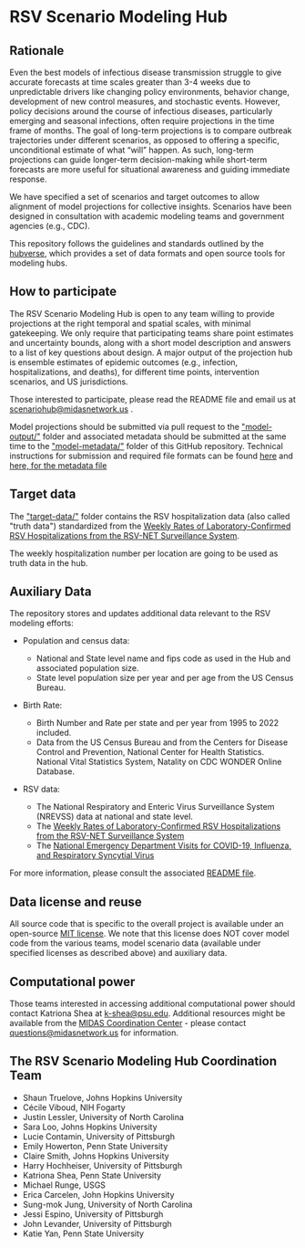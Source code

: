 # RSV Scenario Modeling Hub

## Rationale    

Even the best models of infectious disease transmission struggle to give 
accurate forecasts at time scales greater than 3-4 weeks due to unpredictable 
drivers like changing policy environments, behavior change, development of new 
control measures, and stochastic events. However, policy decisions around the 
course of infectious diseases, particularly emerging and seasonal infections, 
often require projections in the time frame of months. The goal of long-term 
projections is to compare outbreak trajectories under different scenarios, as 
opposed to offering a specific, unconditional estimate of what “will” happen. 
As such, long-term projections can guide longer-term decision-making while 
short-term forecasts are more useful for situational awareness and guiding 
immediate response.

We have specified a set of scenarios and target outcomes to allow alignment of 
model projections for collective insights. Scenarios have been designed in 
consultation with academic modeling teams and government agencies (e.g., CDC).

This repository follows the guidelines and standards outlined by the 
[hubverse](https://hubdocs.readthedocs.io/), 
which provides a set of data formats and open source tools for modeling hubs.

## How to participate    

The RSV Scenario Modeling Hub is open to any team willing to provide projections
at the right temporal and spatial scales, with minimal gatekeeping. We only 
require that participating teams share point estimates and uncertainty bounds, 
along with a short model description and answers to a list of key questions 
about design. A major output of the projection hub is ensemble estimates of 
epidemic outcomes (e.g., infection, hospitalizations, and deaths), for different
time points, intervention scenarios, and US jurisdictions.

Those interested to participate, please read the README file and email us at 
scenariohub@midasnetwork.us .

Model projections should be submitted via pull request to the 
["model-output/"](./model-output/) folder and associated metadata should be 
submitted at the same time to the ["model-metadata/"](./model-metadata/) folder 
of this GitHub repository. 
Technical instructions for submission and required file formats can be found 
[here](./model-output/README.md) and 
[here, for the metadata file](./model_metadata/README.md)

## Target data

The ["target-data/"](./target-data/) folder contains the RSV hospitalization data
(also called "truth data") standardized from the 
[Weekly Rates of Laboratory-Confirmed RSV Hospitalizations from the RSV-NET Surveillance System](https://data.cdc.gov/Public-Health-Surveillance/Weekly-Rates-of-Laboratory-Confirmed-RSV-Hospitali/29hc-w46k).

The weekly hospitalization number per location are going to be used as truth 
data in the hub.

## Auxiliary Data

The repository stores and updates additional data relevant to the RSV modeling 
efforts:

- Population and census data:
    - National and State level name and fips code as used in the Hub and
    associated population size.
    - State level population size per year and per age from the US Census 
    Bureau.

- Birth Rate:
    - Birth Number and Rate per state and per year from 1995 to 2022 included.
    - Data from the US Census Bureau and from the Centers for Disease Control 
    and Prevention, National Center for Health Statistics. National Vital 
    Statistics System, Natality on CDC WONDER Online Database.

- RSV data:
    - The National Respiratory and Enteric Virus Surveillance System (NREVSS)
    data at national and state level.
    - The [Weekly Rates of Laboratory-Confirmed RSV Hospitalizations from the RSV-NET Surveillance System](https://data.cdc.gov/Public-Health-Surveillance/Weekly-Rates-of-Laboratory-Confirmed-RSV-Hospitali/29hc-w46k)
    - The [National Emergency Department Visits for COVID-19, Influenza, and Respiratory Syncytial Virus](https://www.cdc.gov/ncird/surveillance/respiratory-illnesses/index.html)

For more information, please consult the associated 
[README file](./auxiliary-data/README.md).

## Data license and reuse

All source code that is specific to the overall project is available under an 
open-source [MIT license](https://opensource.org/licenses/MIT). We note that 
this license does NOT cover model code from the various teams, model scenario 
data (available under specified licenses as described above) and auxiliary data.

## Computational power

Those teams interested in accessing additional computational power should 
contact Katriona Shea at k-shea@psu.edu. Additional resources might be available from the [MIDAS Coordination Center](https://midasnetwork.us) - please contact questions@midasnetwork.us for information. 

## The RSV Scenario Modeling Hub Coordination Team    

 - Shaun Truelove, Johns Hopkins University
 - Cécile Viboud, NIH Fogarty
 - Justin Lessler, University of North Carolina
 - Sara Loo, Johns Hopkins University
 - Lucie Contamin, University of Pittsburgh
 - Emily Howerton, Penn State University
 - Claire Smith, Johns Hopkins University
 - Harry Hochheiser, University of Pittsburgh
 - Katriona Shea, Penn State University
 - Michael Runge, USGS
 - Erica Carcelen, John Hopkins University
 - Sung-mok Jung, University of North Carolina
 - Jessi Espino, University of Pittsburgh
 - John Levander, University of Pittsburgh
 - Katie Yan, Penn State University
